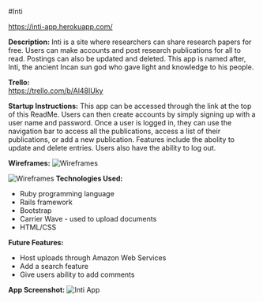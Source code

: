 #Inti

<https://inti-app.herokuapp.com/>

**Description:**
Inti is a site where researchers can share research papers for free. Users can make accounts and post research publications for all to read. Postings can also be updated and deleted. This app is named after, Inti, the ancient Incan sun god who gave light and knowledge to his people.

**Trello:**
<br><https://trello.com/b/Al48IUky>

**Startup Instructions:**
This app can be accessed through the link at the top of this ReadMe. Users can then create accounts by simply signing up with a user name and password. Once a user is logged in, they can use the navigation bar to access all the publications, access a list of their publications, or add a new publication. Features include the abolity to update and delete entries. Users also have the ability to log out.

**Wireframes:**
![Wireframes](http://i.imgur.com/pozo1Ci.png "Welcome Page")

![Wireframes](http://i.imgur.com/25LnLuJ.png "Add Publication View")
**Technologies Used:**
<ul>
	<li> Ruby programming language </li>
	<li> Rails framework</li>
	<li> Bootstrap </li>
	<li> Carrier Wave - used to upload documents </li>
	<li> HTML/CSS </li>
</ul>

**Future Features:**
<ul>
	<li>Host uploads through Amazon Web Services</li>
	<li>Add a search feature</li>
	<li>Give users ability to add comments</li>
</ul>

**App Screenshot:**
![Inti App](http://i.imgur.com/BqRYswe.png "App Screenshot")




